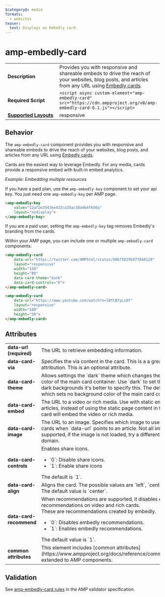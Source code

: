 ```yaml
---
$category@: media
formats:
  - websites
teaser:
  text: Displays an Embedly card.
---
```

<!--
Copyright 2018 The AMP HTML Authors. All Rights Reserved.

Licensed under the Apache License, Version 2.0 (the "License");
you may not use this file except in compliance with the License.
You may obtain a copy of the License at

      http://www.apache.org/licenses/LICENSE-2.0

Unless required by applicable law or agreed to in writing, software
distributed under the License is distributed on an "AS-IS" BASIS,
WITHOUT WARRANTIES OR CONDITIONS OF ANY KIND, either express or implied.
See the License for the specific language governing permissions and
limitations under the License.
-->

# amp-embedly-card

<table>
  <tr>
    <td width="40%"><strong>Description</strong></td>
    <td>Provides you with responsive and shareable embeds to drive the reach of your websites, blog posts, and articles from any URL using <a href="http://docs.embed.ly/docs/cards">Embedly cards</a>.</td>
  </tr>
  <tr>
    <td width="40%"><strong>Required Script</strong></td>
    <td><code>&lt;script async custom-element="amp-embedly-card" src="https://cdn.ampproject.org/v0/amp-embedly-card-0.1.js">&lt;/script></code></td>
  </tr>
  <tr>
    <td class="col-fourty"><strong><a href="https://www.ampproject.org/docs/guides/responsive/control_layout.html">Supported Layouts</a></strong></td>
    <td>responsive</td>
  </tr>
</table>

## Behavior

The `amp-embedly-card` component provides you with responsive and shareable embeds to drive the reach of your websites,
blog posts, and articles from any URL using <a href="http://docs.embed.ly/docs/cards">Embedly cards</a>.

Cards are the easiest way to leverage Embedly. For any media, cards provide a responsive embed with built-in embed analytics.

*Example: Embedding multiple resources*

If you have a paid plan, use the `amp-embedly-key` component to set your api key.
You just need one `amp-embedly-key` per AMP page.

```html
<amp-embedly-key
    value="12af2e3543ee432ca35ac30a4b4f656a"
    layout="nodisplay">
</amp-embedly-key>
```

If you are a paid user, setting the `amp-embedly-key` tag removes Embedly's branding from the cards.

Within your AMP page, you can include one or multiple `amp-embedly-card` components:

```html
<amp-embedly-card
    data-url="https://twitter.com/AMPhtml/status/986750295077040128"
    layout="responsive"
    width="150"
    height="80"
    data-card-theme="dark"
    data-card-controls="0">
</amp-embedly-card>

<amp-embedly-card
    data-url="https://www.youtube.com/watch?v=lBTCB7yLs8Y"
    layout="responsive"
    width="100"
    height="50">
</amp-embedly-card>
```

## Attributes
<table>
  <tr>
    <td width="40%"><strong>data-url (required)</strong></td>
    <td>The URL to retrieve embedding information.</td>
  </tr>
  <tr>
    <td width="40%"><strong>data-card-via</strong></td>
    <td>Specifies the via content in the card. This is a a great way to do attribution. This is an optional attribute.</td>
  </tr>
  <tr>
    <td width="40%"><strong>data-card-theme</strong></td>
    <td>Allows settings the `dark` theme which changes the background color of the main card container. Use `dark` to set this theme. For dark backgrounds it's better to specify this. The default is `light`, which sets no background color of the main card container.</td>
  </tr>
  <tr>
     <td width="40%"><strong>data-card-embed</strong></td>
     <td>The URL to a video or rich media. Use with static embeds like articles, instead of using the static page content in the card, the card will embed the video or rich media.
</td>
   </tr>
   <tr>
     <td width="40%"><strong>data-card-image</strong></td>
     <td>The URL to an image. Specifies which image to use in article cards when `data-url` points to an article.
     Not all image URLs are supported, if the image is not loaded, try a different image or domain.</td>
   </tr>
   <tr>
     <td width="40%"><strong>data-card-controls</strong></td>
     <td>
        Enables share icons.
        <ul>
            <li>`0`: Disable share icons.</li>
            <li>`1`: Enable share icons</li>
        </ul>
        The default is `1`.
     </td>
   </tr>
   <tr>
      <td width="40%"><strong>data-card-align</strong></td>
      <td>Aligns the card. The possible values are `left`, `center` and `right`. The default value is `center`.</td>
    </tr>
    <tr>
      <td width="40%"><strong>data-card-recommend</strong></td>
      <td>
        When recommendations are supported, it disables embedly recommendations on video and rich cards.<br>These are recommendations created by embedly.
        <ul>
            <li>`0`: Disables embedly recommendations.</li>
            <li>`1`: Enables embedly recommendations.</li>
        </ul>
        The default value is `1`.
      </td>
    </tr>
    <tr>
      <td width="40%"><strong>common attributes</strong></td>
      <td>This element includes [common attributes](https://www.ampproject.org/docs/reference/common_attributes) extended to AMP components.</td>
    </tr>
</table>

## Validation
See [amp-embedly-card rules](https://github.com/ampproject/amphtml/blob/master/extensions/amp-embedly-card/validator-amp-embedly-card.protoascii) in the AMP validator specification.
